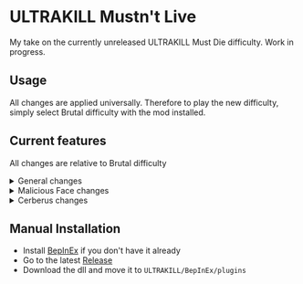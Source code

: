 # ULTRAKILL Mustn't Live

My take on the currently unreleased ULTRAKILL Must Die difficulty.
Work in progress.

## Usage

All changes are applied universally.
Therefore to play the new difficulty, simply select Brutal difficulty with the mod installed.

## Current features

All changes are relative to Brutal difficulty

<details>
<summary>General changes</summary>

- Hard damage multiplier set to 100%
- Non-homing projectile speed doubled
- Homing projectile turning speed doubled
- Enemy projectiles (including Schism beams) won't damage enemies unless parried or redirected by explosions
- Enemy-caused explosions won't directly damage enemies (but can still light susceptible enemies on fire)
</details>

<details>
<summary>Malicious Face changes</summary>

- Projectile cooldown and beam charge made much faster
- Enrage when covered in gasoline
- Enragement fixed to work independent of health
- Every other beam attack is unparryable
- Beam attack parry window lowered from 0.5s to 0.25s
</details>

<details>
<summary>Cerberus changes</summary>

- Orb projectiles now bounce several times, creating a shockwave and explosion with each bounce
- Orb projectiles are no longer affected by enemy-caused explosions
- Cerberi enrage when another Cerberus reaches half health
- Stomps gain an additional vertical shockwave
- Dashes gain an alternating diagonal shockwave
- Enraged Cerberus gets an additional dash which creates a horizontal shockwave
- Inter-dash cooldown is either 0.25s (75% chance) or 0.75s (25% chance)
  - Enraged cooldown is always 0.25s
- Increased attack cooldown rate (2x for unenraged, 4x for enraged)
- Increased animation speed (1.2x for unenraged, 1.5x for enraged)
</details>

## Manual Installation

- Install [BepInEx](https://thunderstore.io/c/ultrakill/p/BepInEx/BepInExPack/) if you don't have it already
- Go to the latest [Release](https://github.com/wacfeld/UKML/releases)
- Download the dll and move it to `ULTRAKILL/BepInEx/plugins`
